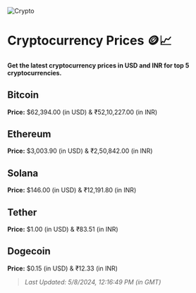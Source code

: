 
![Crypto](https://www.techguide.com.au/wp-content/uploads/2020/11/crypto3.jpeg)

# Cryptocurrency Prices 🪙📈

#### Get the latest cryptocurrency prices in USD and INR for top 5 cryptocurrencies.

## Bitcoin

**Price:** $62,394.00 (in USD) & ₹52,10,227.00 (in INR)

## Ethereum

**Price:** $3,003.90 (in USD) & ₹2,50,842.00 (in INR)

## Solana

**Price:** $146.00 (in USD) & ₹12,191.80 (in INR)

## Tether

**Price:** $1.00 (in USD) & ₹83.51 (in INR)

## Dogecoin

**Price:** $0.15 (in USD) & ₹12.33 (in INR)

> _Last Updated: 5/8/2024, 12:16:49 PM (in GMT)_
